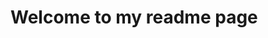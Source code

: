 <htlm>
<body>
  <h1>Welcome to my readme page</h1>
  <a href="/module2-solution/index.htlm"
</body>
</htlm>
